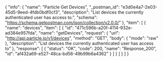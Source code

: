 {
  "info": {
    "name": "Particle Get Devices",
    "_postman_id": "e3d0e4a7-2e03-45d5-9eed-4fdb0bdf0cf3",
    "description": "List devices the currently authenticated user has access to.",
    "schema": "https://schema.getpostman.com/json/collection/v2.0.0/"
  },
  "item": [
    {
      "name": "devices",
      "item": [
        {
          "id": "471c596b-a20f-4114-932e-ad384e957fda",
          "name": "getDevices",
          "request": {
            "url": "http://api.particle.io/v1/devices",
            "method": "GET",
            "body": {
              "mode": "raw"
            },
            "description": "List devices the currently authenticated user has access to"
          },
          "response": [
            {
              "status": "OK",
              "code": 200,
              "name": "Response_200",
              "id": "af432a69-e527-48ca-bd56-49b99b6a4362"
            }
          ]
        }
      ]
    }
  ]
}